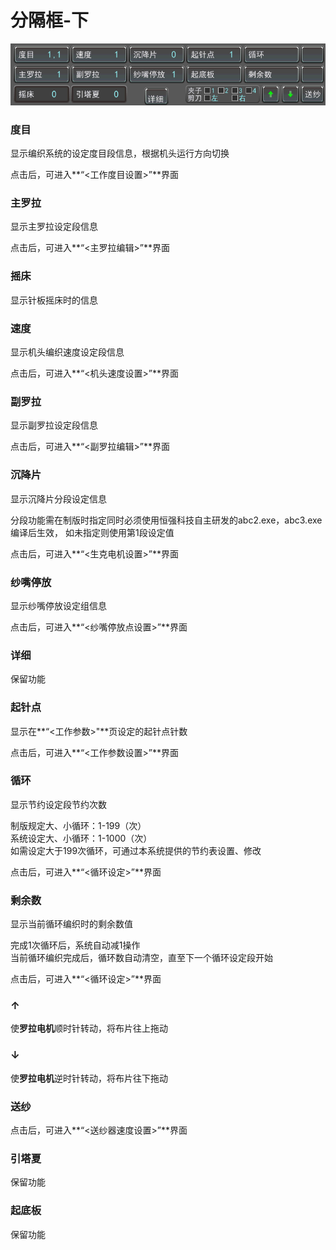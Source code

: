 # 分隔框-下

![](../.gitbook/assets/fen-ge-lan-xia.png)

### 度目

显示编织系统的设定度目段信息，根据机头运行方向切换

点击后，可进入**“&lt;工作度目设置&gt;”**界面

### 主罗拉

显示主罗拉设定段信息

点击后，可进入**“&lt;主罗拉编辑&gt;”**界面

### 摇床

显示针板摇床时的信息

### 速度

显示机头编织速度设定段信息

点击后，可进入**“&lt;机头速度设置&gt;”**界面

### 副罗拉

显示副罗拉设定段信息

点击后，可进入**“&lt;副罗拉编辑&gt;”**界面

### 沉降片

显示沉降片分段设定信息

分段功能需在制版时指定同时必须使用恒强科技自主研发的abc2.exe，abc3.exe编译后生效， 如未指定则使用第1段设定值

点击后，可进入**“&lt;生克电机设置&gt;”**界面

### 纱嘴停放

显示纱嘴停放设定组信息

点击后，可进入**“&lt;纱嘴停放点设置&gt;”**界面

### 详细

保留功能

### 起针点

显示在**“&lt;工作参数&gt;"**页设定的起针点针数

点击后，可进入**“&lt;工作参数设置&gt;”**界面

### 循环

显示节约设定段节约次数

制版规定大、小循环：1-199（次）  
系统设定大、小循环：1-1000（次）  
如需设定大于199次循环，可通过本系统提供的节约表设置、修改

点击后，可进入**“&lt;循环设定&gt;”**界面

### 剩余数

显示当前循环编织时的剩余数值

完成1次循环后，系统自动减1操作  
当前循环编织完成后，循环数自动清空，直至下一个循环设定段开始

点击后，可进入**“&lt;循环设定&gt;”**界面

### ↑

使**罗拉电机**顺时针转动，将布片往上拖动

### ↓

使**罗拉电机**逆时针转动，将布片往下拖动

### 送纱

点击后，可进入**“&lt;送纱器速度设置&gt;”**界面

### 引塔夏

保留功能

### 起底板

保留功能



